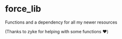 # force_lib
Functions and a dependency for all my newer resources

(Thanks to zyke for helping with some functions ❤️)
